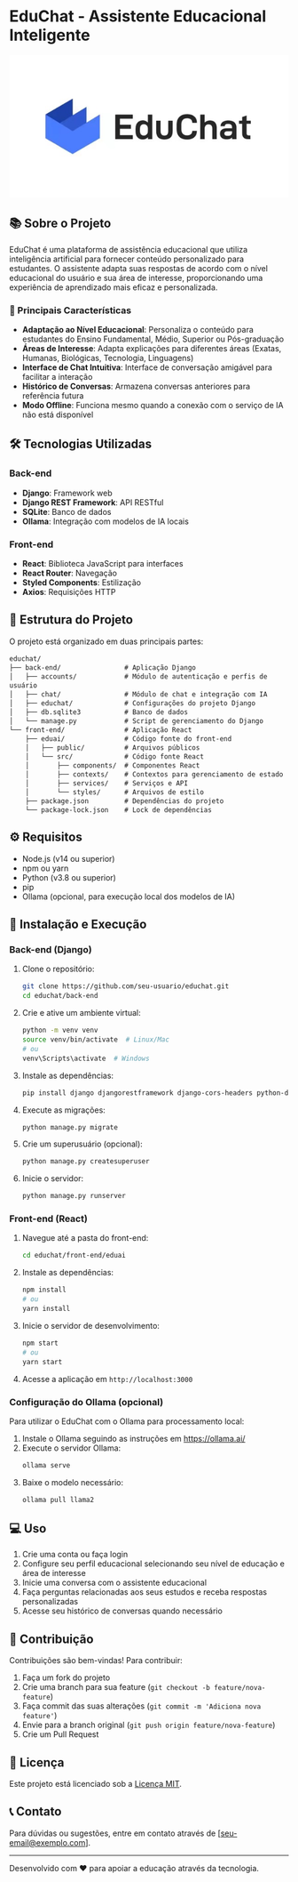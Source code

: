 # EduChat - Assistente Educacional Inteligente

![EduChat Logo](https://github.com/carlosfernandescrypt/educhat-ai/blob/master/front-end/EduChat.jpeg)

## 📚 Sobre o Projeto

EduChat é uma plataforma de assistência educacional que utiliza inteligência artificial para fornecer conteúdo personalizado para estudantes. O assistente adapta suas respostas de acordo com o nível educacional do usuário e sua área de interesse, proporcionando uma experiência de aprendizado mais eficaz e personalizada.

### 🌟 Principais Características

- **Adaptação ao Nível Educacional**: Personaliza o conteúdo para estudantes do Ensino Fundamental, Médio, Superior ou Pós-graduação
- **Áreas de Interesse**: Adapta explicações para diferentes áreas (Exatas, Humanas, Biológicas, Tecnologia, Linguagens)
- **Interface de Chat Intuitiva**: Interface de conversação amigável para facilitar a interação
- **Histórico de Conversas**: Armazena conversas anteriores para referência futura
- **Modo Offline**: Funciona mesmo quando a conexão com o serviço de IA não está disponível

## 🛠️ Tecnologias Utilizadas

### Back-end
- **Django**: Framework web
- **Django REST Framework**: API RESTful
- **SQLite**: Banco de dados
- **Ollama**: Integração com modelos de IA locais

### Front-end
- **React**: Biblioteca JavaScript para interfaces
- **React Router**: Navegação
- **Styled Components**: Estilização
- **Axios**: Requisições HTTP

## 📂 Estrutura do Projeto

O projeto está organizado em duas principais partes:

```
educhat/
├── back-end/                # Aplicação Django
│   ├── accounts/            # Módulo de autenticação e perfis de usuário
│   ├── chat/                # Módulo de chat e integração com IA
│   ├── educhat/             # Configurações do projeto Django
│   ├── db.sqlite3           # Banco de dados
│   └── manage.py            # Script de gerenciamento do Django
└── front-end/               # Aplicação React
    ├── eduai/               # Código fonte do front-end
    │   ├── public/          # Arquivos públicos
    │   └── src/             # Código fonte React
    │       ├── components/  # Componentes React
    │       ├── contexts/    # Contextos para gerenciamento de estado
    │       ├── services/    # Serviços e API
    │       └── styles/      # Arquivos de estilo
    ├── package.json         # Dependências do projeto
    └── package-lock.json    # Lock de dependências
```

## ⚙️ Requisitos

- Node.js (v14 ou superior)
- npm ou yarn
- Python (v3.8 ou superior)
- pip
- Ollama (opcional, para execução local dos modelos de IA)

## 🚀 Instalação e Execução

### Back-end (Django)

1. Clone o repositório:
   ```bash
   git clone https://github.com/seu-usuario/educhat.git
   cd educhat/back-end
   ```

2. Crie e ative um ambiente virtual:
   ```bash
   python -m venv venv
   source venv/bin/activate  # Linux/Mac
   # ou
   venv\Scripts\activate  # Windows
   ```

3. Instale as dependências:
   ```bash
   pip install django djangorestframework django-cors-headers python-dotenv requests
   ```

4. Execute as migrações:
   ```bash
   python manage.py migrate
   ```

5. Crie um superusuário (opcional):
   ```bash
   python manage.py createsuperuser
   ```

6. Inicie o servidor:
   ```bash
   python manage.py runserver
   ```

### Front-end (React)

1. Navegue até a pasta do front-end:
   ```bash
   cd educhat/front-end/eduai
   ```

2. Instale as dependências:
   ```bash
   npm install
   # ou
   yarn install
   ```

3. Inicie o servidor de desenvolvimento:
   ```bash
   npm start
   # ou
   yarn start
   ```

4. Acesse a aplicação em `http://localhost:3000`

### Configuração do Ollama (opcional)

Para utilizar o EduChat com o Ollama para processamento local:

1. Instale o Ollama seguindo as instruções em https://ollama.ai/
2. Execute o servidor Ollama:
   ```bash
   ollama serve
   ```
3. Baixe o modelo necessário:
   ```bash
   ollama pull llama2
   ```

## 💻 Uso

1. Crie uma conta ou faça login
2. Configure seu perfil educacional selecionando seu nível de educação e área de interesse
3. Inicie uma conversa com o assistente educacional
4. Faça perguntas relacionadas aos seus estudos e receba respostas personalizadas
5. Acesse seu histórico de conversas quando necessário

## 🤝 Contribuição

Contribuições são bem-vindas! Para contribuir:

1. Faça um fork do projeto
2. Crie uma branch para sua feature (`git checkout -b feature/nova-feature`)
3. Faça commit das suas alterações (`git commit -m 'Adiciona nova feature'`)
4. Envie para a branch original (`git push origin feature/nova-feature`)
5. Crie um Pull Request

## 📄 Licença

Este projeto está licenciado sob a [Licença MIT](LICENSE).

## 📞 Contato

Para dúvidas ou sugestões, entre em contato através de [seu-email@exemplo.com].

---

Desenvolvido com ❤️ para apoiar a educação através da tecnologia.
